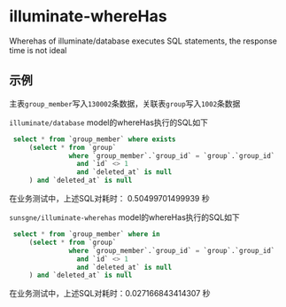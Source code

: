# illuminate-whereHas
Wherehas of illuminate/database executes SQL statements, the response time is not ideal

## 示例

主表`group_member`写入`130002`条数据，关联表`group`写入`1002`条数据

`illuminate/database` model的whereHas执行的SQL如下
```sql
 select * from `group_member` where exists 
     (select * from `group` 
               where `group_member`.`group_id` = `group`.`group_id` 
                 and `id` <> 1 
                 and `deleted_at` is null
     ) and `deleted_at` is null
```
在业务测试中，上述SQL对耗时： 0.50499701499939 秒

`sunsgne/illuminate-wherehas` model的whereHas执行的SQL如下
```sql
 select * from `group_member` where in 
     (select * from `group` 
               where `group_member`.`group_id` = `group`.`group_id` 
                 and `id` <> 1 
                 and `deleted_at` is null
     ) and `deleted_at` is null
```
在业务测试中，上述SQL对耗时：0.027166843414307 秒

## 
